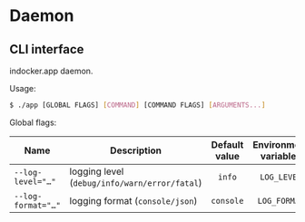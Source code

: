 # Daemon

<!--GENERATED:CLI_DOCS-->
<!-- Documentation inside this block generated by gh.tarampamp.am/urfave-cli-docs/markdown; DO NOT EDIT -->

## CLI interface

indocker.app daemon.

Usage:

```bash
$ ./app [GLOBAL FLAGS] [COMMAND] [COMMAND FLAGS] [ARGUMENTS...]
```

Global flags:

| Name               | Description                                   | Default value | Environment variables |
|--------------------|-----------------------------------------------|:-------------:|:---------------------:|
| `--log-level="…"`  | logging level (`debug/info/warn/error/fatal`) |    `info`     |      `LOG_LEVEL`      |
| `--log-format="…"` | logging format (`console/json`)               |   `console`   |     `LOG_FORMAT`      |

<!-- End of automatically generated block -->
<!--/GENERATED:CLI_DOCS-->
